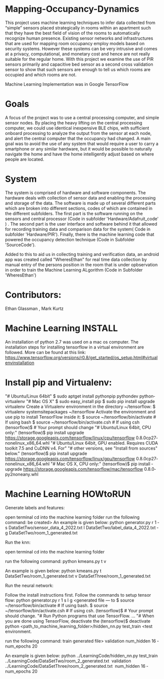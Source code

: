 # Mapping-Occupancy-Dynamics

This project uses machine learning techniques to infer data
collected from “simple” sensors placed strategically in rooms
within an apartment such that they have the best field of vision of
the rooms to automatically recognize human presence. Existing
sensor networks and infrastructures that are used for mapping
room occupancy employ models based on security systems.
However these systems can be very intrusive and comes at a
privacy, computational, and monetary cost and hence are not
really suitable for the regular home. With this project we examine
the use of PIR sensors primarily and capacitive bed sensor as a
second cross validation sensor to show that such sensors are
enough to tell us which rooms are occupied and which rooms are
not.

Machine Learning Implementation was in Google TensorFlow

# Goals 

A focus of the project was to use a central processing
computer, and simple sensor nodes. By placing the heavy lifting
on the central processing computer, we could use identical
inexpensive BLE chips, with sufficient onboard processing to
analyze the output from the sensor at each node, and alert the
central computer that the occupancy had changed. A main goal
was to avoid the use of any system that would require a user to
carry a smartphone or any similar hardware, but it would be
possible to naturally navigate the home and have the home
intelligently adjust based on where people are located.

# System

The system is comprised of hardware and software components.
The hardware deals with collection of sensor data and enabling
the processing and storage of the data. The software is made up of
several different parts which are broken into different sections, codes
of which are contained in the different subfolders.
The first part is the software running on the sensors and central
processor (Code in subfolder 'Hardware/Adafruit_code' ) . The second part is
the user interface and software behind it that allowed for
recording training data and comparison data for the system( Code in subfolder 'Hardware/PIR').
Finally, there is the machine learning code that powered the occupancy detection technique 
(Code in Subfolder 'SourceCode').

Added to this to aid us in collecting training and verification data, an android app was created called "WheresEthan"
 for real time data collection by manual entry of the persons position in the room that is under opbservation in order to train the Machine Learning ALgorithm (Code in Subfolder 'WheresEthan')
 
 
# Contributors:

Ethan Glassman , Mark Kurtz

# Machine Learning INSTALL

An installation of python 2.7 was used on a mac os computer. The installation steps for installing
tensorflow in a virtual environment are followed. More can be found at this link:
https://www.tensorflow.org/versions/r0.8/get_started/os_setup.html#virtualenv­installation

# Install pip and Virtualenv:

"# Ubuntu/Linux 64­bit"
$ sudo apt­get install python­pip python­dev python­virtualenv
"# Mac OS X"
$ sudo easy_install pip
$ sudo pip install ­­upgrade virtualenv
Create a Virtualenv environment in the directory ~/tensorflow:
$ virtualenv ­­system­site­packages ~/tensorflow
Activate the environment and use pip to install TensorFlow inside it:
$ source ~/tensorflow/bin/activate # If using bash
$ source ~/tensorflow/bin/activate.csh # If using csh
(tensorflow)$ # Your prompt should change
"# Ubuntu/Linux 64­bit, CPU only:"
(tensorflow)$ pip install ­­upgrade
https://storage.googleapis.com/tensorflow/linux/cpu/tensorflow­
0.8.0­cp27­none­linux_x86_64.whl
"# Ubuntu/Linux 64­bit, GPU enabled. Requires CUDA toolkit 7.5
and CuDNN v4. For"
"# other versions, see "Install from sources" below."
(tensorflow)$ pip install ­­upgrade
https://storage.googleapis.com/tensorflow/linux/gpu/tensorflow­
0.8.0­cp27­none­linux_x86_64.whl
"# Mac OS X, CPU only:"
(tensorflow)$ pip install ­­upgrade
https://storage.googleapis.com/tensorflow/mac/tensorflow­
0.8.0­py2­none­any.whl

# Machine Learning HOW­to­RUN

Generate labels and features:

open terminal
cd into the machine learning folder
run the following command:
be created>
An example is given below:
python generator.py ­r 1 ­s DataSetTwo/sensor_data_4_20­22.txt ­l
DataSetTwo/label_data_4_20­22.txt ­g DataSetTwo/room_1_generated.txt

Run the k­nn:

open terminal
cd into the machine learning folder

run the following command:
python kmeans.py ­t <test train generated file> ­v <validation generated file>

An example is given below:
python kmeans.py ­t DataSetTwo/room_1_generated.txt ­v
DataSetThree/room_1_generated.txt

Run the neural network:

Follow the install instructions first.
Follow the commands to setup tensor flow:
python generator.py ­r 1 ­s <sensor data file> ­l <label data file> ­g <generated file — to
$ source ~/tensorflow/bin/activate # If using bash.
$ source ~/tensorflow/bin/activate.csh # If using csh.
(tensorflow)$ # Your prompt should change.
"# Run Python programs that use TensorFlow.
...
"# When you are done using TensorFlow, deactivate the
(tensorflow)$ deactivate
python <path_to_machine_learning_folder>/hidden_nn.py ­­test_train <test
environment.

run the following command:
train generated file> ­­validation <validation generated file> ­­num_hidden 16 ­­num_epochs 20

An example is given below:
python ../LearningCode/hidden_nn.py ­­test_train
../LearningCode/DataSetTwo/room_2_generated.txt ­­
validation
../LearningCode/DataSetThree/room_2_generated.txt ­­
num_hidden 16 ­­num_epochs 20
